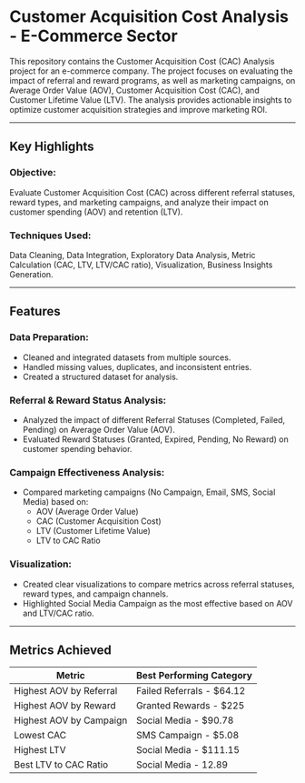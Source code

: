 # Customer Acquisition Cost Analysis - E-Commerce Sector  

This repository contains the Customer Acquisition Cost (CAC) Analysis project for an e-commerce company. The project focuses on evaluating the impact of referral and reward programs, as well as marketing campaigns, on Average Order Value (AOV), Customer Acquisition Cost (CAC), and Customer Lifetime Value (LTV). The analysis provides actionable insights to optimize customer acquisition strategies and improve marketing ROI.

---

## Key Highlights

### Objective:
Evaluate Customer Acquisition Cost (CAC) across different referral statuses, reward types, and marketing campaigns, and analyze their impact on customer spending (AOV) and retention (LTV).

### Techniques Used:
Data Cleaning, Data Integration, Exploratory Data Analysis, Metric Calculation (CAC, LTV, LTV/CAC ratio), Visualization, Business Insights Generation.

---

## Features

### Data Preparation:
- Cleaned and integrated datasets from multiple sources.
- Handled missing values, duplicates, and inconsistent entries.
- Created a structured dataset for analysis.

### Referral & Reward Status Analysis:
- Analyzed the impact of different Referral Statuses (Completed, Failed, Pending) on Average Order Value (AOV).
- Evaluated Reward Statuses (Granted, Expired, Pending, No Reward) on customer spending behavior.

### Campaign Effectiveness Analysis:
- Compared marketing campaigns (No Campaign, Email, SMS, Social Media) based on:
  - AOV (Average Order Value)
  - CAC (Customer Acquisition Cost)
  - LTV (Customer Lifetime Value)
  - LTV to CAC Ratio

### Visualization:
- Created clear visualizations to compare metrics across referral statuses, reward types, and campaign channels.
- Highlighted Social Media Campaign as the most effective based on AOV and LTV/CAC ratio.

---

## Metrics Achieved

| Metric | Best Performing Category |
|--------|--------------------------|
| Highest AOV by Referral | Failed Referrals - $64.12 |
| Highest AOV by Reward | Granted Rewards - $225 |
| Highest AOV by Campaign | Social Media - $90.78 |
| Lowest CAC | SMS Campaign - $5.08 |
| Highest LTV | Social Media - $111.15 |
| Best LTV to CAC Ratio | Social Media - 12.89 |
